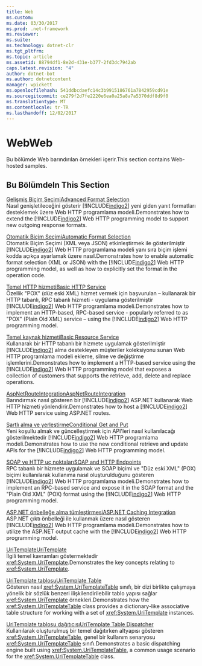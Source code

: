 ```yaml
---
title: Web
ms.custom: 
ms.date: 03/30/2017
ms.prod: .net-framework
ms.reviewer: 
ms.suite: 
ms.technology: dotnet-clr
ms.tgt_pltfrm: 
ms.topic: article
ms.assetid: 88794df1-8e2d-431e-b377-2fd3dc7942ab
caps.latest.revision: "4"
author: dotnet-bot
ms.author: dotnetcontent
manager: wpickett
ms.openlocfilehash: 541ddbcdaefc14c3b9915186761a7842959cd91e
ms.sourcegitcommit: ce279f2d7fe2220e6ea0a25a8a7a5370ddf8d9f0
ms.translationtype: MT
ms.contentlocale: tr-TR
ms.lasthandoff: 12/02/2017
---
```

# <a name="web"></a><span data-ttu-id="5726e-102">Web</span><span class="sxs-lookup"><span data-stu-id="5726e-102">Web</span></span>
<span data-ttu-id="5726e-103">Bu bölümde Web barındırılan örnekleri içerir.</span><span class="sxs-lookup"><span data-stu-id="5726e-103">This section contains Web-hosted samples.</span></span>  
  
## <a name="in-this-section"></a><span data-ttu-id="5726e-104">Bu Bölümde</span><span class="sxs-lookup"><span data-stu-id="5726e-104">In This Section</span></span>  
 [<span data-ttu-id="5726e-105">Gelişmiş Biçim Seçimi</span><span class="sxs-lookup"><span data-stu-id="5726e-105">Advanced Format Selection</span></span>](../../../../docs/framework/wcf/samples/advanced-format-selection.md)  
 <span data-ttu-id="5726e-106">Nasıl genişletileceğini gösterir [!INCLUDE[indigo2](../../../../includes/indigo2-md.md)] yeni giden yanıt formatları desteklemek üzere Web HTTP programlama modeli.</span><span class="sxs-lookup"><span data-stu-id="5726e-106">Demonstrates how to extend the [!INCLUDE[indigo2](../../../../includes/indigo2-md.md)] Web HTTP programming model to support new outgoing response formats.</span></span>  
  
 [<span data-ttu-id="5726e-107">Otomatik Biçim Seçimi</span><span class="sxs-lookup"><span data-stu-id="5726e-107">Automatic Format Selection</span></span>](../../../../docs/framework/wcf/samples/automatic-format-selection.md)  
 <span data-ttu-id="5726e-108">Otomatik Biçim Seçimi (XML veya JSON) etkinleştirmek ile gösterilmiştir [!INCLUDE[indigo2](../../../../includes/indigo2-md.md)] Web HTTP programlama modeli yanı sıra biçim işlemi kodda açıkça ayarlamak üzere nasıl.</span><span class="sxs-lookup"><span data-stu-id="5726e-108">Demonstrates how to enable automatic format selection (XML or JSON) with the [!INCLUDE[indigo2](../../../../includes/indigo2-md.md)] Web HTTP programming model, as well as how to explicitly set the format in the operation code.</span></span>  
  
 [<span data-ttu-id="5726e-109">Temel HTTP hizmeti</span><span class="sxs-lookup"><span data-stu-id="5726e-109">Basic HTTP Service</span></span>](../../../../docs/framework/wcf/samples/basic-http-service.md)  
 <span data-ttu-id="5726e-110">Özellik "POX" (düz eski XML) hizmet vermek için başvurulan – kullanarak bir HTTP tabanlı, RPC tabanlı hizmeti - uygulama gösterilmiştir [!INCLUDE[indigo2](../../../../includes/indigo2-md.md)] Web HTTP programlama modeli.</span><span class="sxs-lookup"><span data-stu-id="5726e-110">Demonstrates how to implement an HTTP-based, RPC-based service - popularly referred to as "POX" (Plain Old XML) service – using the [!INCLUDE[indigo2](../../../../includes/indigo2-md.md)] Web HTTP programming model.</span></span>  
  
 [<span data-ttu-id="5726e-111">Temel kaynak hizmeti</span><span class="sxs-lookup"><span data-stu-id="5726e-111">Basic Resource Service</span></span>](../../../../docs/framework/wcf/samples/basic-resource-service.md)  
 <span data-ttu-id="5726e-112">Kullanarak bir HTTP tabanlı bir hizmete uygulamak gösterilmiştir [!INCLUDE[indigo2](../../../../includes/indigo2-md.md)] alma destekleyen müşteriler koleksiyonu sunan Web HTTP programlama modeli ekleme, silme ve değiştirme işlemlerini.</span><span class="sxs-lookup"><span data-stu-id="5726e-112">Demonstrates how to implement a HTTP-based service using the [!INCLUDE[indigo2](../../../../includes/indigo2-md.md)] Web HTTP programming model that exposes a collection of customers that supports the retrieve, add, delete and replace operations.</span></span>  
  
 [<span data-ttu-id="5726e-113">AspNetRouteIntegration</span><span class="sxs-lookup"><span data-stu-id="5726e-113">AspNetRouteIntegration</span></span>](../../../../docs/framework/wcf/samples/aspnetrouteintegration.md)  
 <span data-ttu-id="5726e-114">Barındırmak nasıl gösteren bir [!INCLUDE[indigo2](../../../../includes/indigo2-md.md)] ASP.NET kullanarak Web HTTP hizmeti yönlendirir.</span><span class="sxs-lookup"><span data-stu-id="5726e-114">Demonstrates how to host a [!INCLUDE[indigo2](../../../../includes/indigo2-md.md)] Web HTTP service using ASP.NET routes.</span></span>  
  
 [<span data-ttu-id="5726e-115">Şartlı alma ve yerleştirme</span><span class="sxs-lookup"><span data-stu-id="5726e-115">Conditional Get and Put</span></span>](../../../../docs/framework/wcf/samples/conditional-get-and-put.md)  
 <span data-ttu-id="5726e-116">Yeni koşullu almak ve güncelleştirmek için API'leri nasıl kullanılacağı gösterilmektedir [!INCLUDE[indigo2](../../../../includes/indigo2-md.md)] Web HTTP programlama modeli.</span><span class="sxs-lookup"><span data-stu-id="5726e-116">Demonstrates how to use the new conditional retrieve and update APIs for the [!INCLUDE[indigo2](../../../../includes/indigo2-md.md)] Web HTTP programming model.</span></span>  
  
 [<span data-ttu-id="5726e-117">SOAP ve HTTP uç noktaları</span><span class="sxs-lookup"><span data-stu-id="5726e-117">SOAP and HTTP Endpoints</span></span>](../../../../docs/framework/wcf/samples/soap-and-http-endpoints.md)  
 <span data-ttu-id="5726e-118">RPC tabanlı bir hizmete uygulamak ve SOAP biçimi ve "Düz eski XML" (POX) biçimi kullanılarak kullanıma nasıl oluşturulduğunu gösteren [!INCLUDE[indigo2](../../../../includes/indigo2-md.md)] Web HTTP programlama modeli.</span><span class="sxs-lookup"><span data-stu-id="5726e-118">Demonstrates how to implement an RPC-based service and expose it in the SOAP format and the "Plain Old XML" (POX) format using the [!INCLUDE[indigo2](../../../../includes/indigo2-md.md)] Web HTTP programming model.</span></span>  
  
 [<span data-ttu-id="5726e-119">ASP.NET önbelleğe alma tümleştirmesi</span><span class="sxs-lookup"><span data-stu-id="5726e-119">ASP.NET Caching Integration</span></span>](../../../../docs/framework/wcf/samples/aspnet-caching-integration.md)  
 <span data-ttu-id="5726e-120">ASP.NET çıktı önbelleği ile kullanmak üzere nasıl gösteren [!INCLUDE[indigo2](../../../../includes/indigo2-md.md)] Web HTTP programlama modeli.</span><span class="sxs-lookup"><span data-stu-id="5726e-120">Demonstrates how to utilize the ASP.NET output cache with the [!INCLUDE[indigo2](../../../../includes/indigo2-md.md)] Web HTTP programming model.</span></span>  
  
 [<span data-ttu-id="5726e-121">UriTemplate</span><span class="sxs-lookup"><span data-stu-id="5726e-121">UriTemplate</span></span>](../../../../docs/framework/wcf/samples/uritemplate-sample.md)  
 <span data-ttu-id="5726e-122">İlgili temel kavramları göstermektedir <xref:System.UriTemplate>.</span><span class="sxs-lookup"><span data-stu-id="5726e-122">Demonstrates the key concepts relating to <xref:System.UriTemplate>.</span></span>  
  
 [<span data-ttu-id="5726e-123">UriTemplate tablosu</span><span class="sxs-lookup"><span data-stu-id="5726e-123">UriTemplate Table</span></span>](../../../../docs/framework/wcf/samples/uritemplate-table-sample.md)  
 <span data-ttu-id="5726e-124">Gösteren nasıl <xref:System.UriTemplateTable> sınıfı, bir dizi birlikte çalışmaya yönelik bir sözlük benzeri ilişkilendirilebilir tablo yapısı sağlar <xref:System.UriTemplate> örnekleri.</span><span class="sxs-lookup"><span data-stu-id="5726e-124">Demonstrates how the <xref:System.UriTemplateTable> class provides a dictionary-like associative table structure for working with a set of <xref:System.UriTemplate> instances.</span></span>  
  
 [<span data-ttu-id="5726e-125">UriTemplate tablosu dağıtıcısı</span><span class="sxs-lookup"><span data-stu-id="5726e-125">UriTemplate Table Dispatcher</span></span>](../../../../docs/framework/wcf/samples/uritemplate-table-dispatcher-sample.md)  
 <span data-ttu-id="5726e-126">Kullanılarak oluşturulmuş bir temel dağıtırken altyapısı gösteren <xref:System.UriTemplateTable>, genel bir kullanım senaryosu <xref:System.UriTemplateTable> sınıfı.</span><span class="sxs-lookup"><span data-stu-id="5726e-126">Demonstrates a basic dispatching engine built using <xref:System.UriTemplateTable>, a common usage scenario for the <xref:System.UriTemplateTable> class.</span></span>

